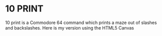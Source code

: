 # 10 PRINT

10 print is a Commodore 64 command which prints a maze out of slashes and backslashes. Here is my version using the HTML5 Canvas